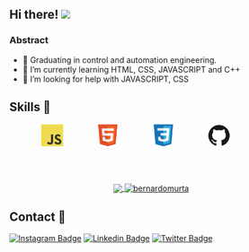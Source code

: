 
## Hi there! <img src="https://raw.githubusercontent.com/iampavangandhi/iampavangandhi/master/gifs/Hi.gif" width="30px"></h2>

### Abstract

- 📙 Graduating in control and automation engineering.
- 🌱 I’m currently learning HTML, CSS, JAVASCRIPT and C++
- 🤔 I’m looking for help with JAVASCRIPT, CSS



## Skills 🚀
<p align="center">
    <img height="40" src="https://raw.githubusercontent.com/devicons/devicon/master/icons/javascript/javascript-original.svg">
    &nbsp;&nbsp;&nbsp;&nbsp;&nbsp;&nbsp;&nbsp;&nbsp;&nbsp;&nbsp;&nbsp;&nbsp;&nbsp;
    <img height="40" src="https://raw.githubusercontent.com/devicons/devicon/master/icons/html5/html5-original.svg">
    &nbsp;&nbsp;&nbsp;&nbsp;&nbsp;&nbsp;&nbsp;&nbsp;&nbsp;&nbsp;&nbsp;&nbsp;&nbsp;
    <img height="40" src="https://raw.githubusercontent.com/devicons/devicon/master/icons/css3/css3-original.svg">
    &nbsp;&nbsp;&nbsp;&nbsp;&nbsp;&nbsp;&nbsp;&nbsp;&nbsp;&nbsp;&nbsp;&nbsp;&nbsp;
    <img height="40" src="https://raw.githubusercontent.com/devicons/devicon/master/icons/github/github-original.svg">
    &nbsp;&nbsp;&nbsp;&nbsp;&nbsp;&nbsp;&nbsp;&nbsp;&nbsp;&nbsp;&nbsp;&nbsp;&nbsp;

   
</p>
<p align="center">
  </a>
</p>
</br>
</br>
<p align="center">
  <a href="https://github.com/anuraghazra/github-readme-stats">
    <img
      align="center"
           height="165"
      src="https://github-readme-stats.vercel.app/api/top-langs/?username=bernardomurta&layout=compact"/>
  </a>
  <a href="https://github.com/anuraghazra/github-readme-stats">
    <img
      align="center"
      height="165"
      <img src="https://github-readme-stats.vercel.app/api?username=bernardomurta&show_icons=true" alt="bernardomurta"/>
  </a>
</p>


## Contact 📱


[![Instagram Badge](https://img.shields.io/badge/-@bmtbts-6633cc?style=flat-square&labelColor=6633cc&logo=instagram&logoColor=white&link=https://instagram.com/bmtbts)](https://instagram.com/bmtbts) 
[![Linkedin Badge](https://img.shields.io/badge/-Bernardo%20Murta-6633cc?style=flat-square&logo=Linkedin&logoColor=white&link=https://www.linkedin.com/in/bernardomurta/)](https://www.linkedin.com/in/bernardomurta/) 
[![Twitter Badge](https://img.shields.io/badge/-BernardoMurtaB-6633cc?style=flat-square&labelColor=6633cc&logo=twitter&logoColor=white&link=https://twitter.com/BernardoMurtaB)](https://twitter.com/BernardoMurtaB) 



<!--
**bernardomurta/bernardomurta** is a ✨ _special_ ✨ repository because its `README.md` (this file) appears on your GitHub profile.

Here are some ideas to get you started:

- 🔭 I’m currently working on ...
- 🌱 I’m currently learning ...
- 👯 I’m looking to collaborate on ...
- 🤔 I’m looking for help with ...
- 💬 Ask me about ...
- 📫 How to reach me: ...
- 😄 Pronouns: ...
- ⚡ Fun fact: ...
-->
